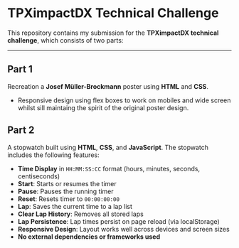 # TPXimpactDX Technical Challenge

This repository contains my submission for the **TPXimpactDX technical challenge**, which consists of two parts:

---

## Part 1

Recreation a **Josef Müller-Brockmann** poster using **HTML** and  **CSS**.
- Responsive design using flex boxes to work on mobiles and wide screen whilst sill maintaing the spirit of the original poster design. 

## Part 2

A stopwatch built using **HTML**, **CSS**, and **JavaScript**. The stopwatch includes the following features:

- **Time Display** in `HH:MM:SS:CC` format (hours, minutes, seconds, centiseconds)
- **Start**: Starts or resumes the timer
- **Pause**: Pauses the running timer
- **Reset**: Resets timer to `00:00:00:00`
- **Lap**: Saves the current time to a lap list
- **Clear Lap History**: Removes all stored laps
- **Lap Persistence**: Lap times persist on page reload (via localStorage)
- **Responsive Design**: Layout works well across devices and screen sizes
- **No external dependencies or frameworks used**

